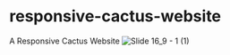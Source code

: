 # responsive-cactus-website
A Responsive Cactus Website
![Slide 16_9 - 1 (1)](https://github.com/user-attachments/assets/47f8781a-43db-479c-b379-c5457d158e7c)
